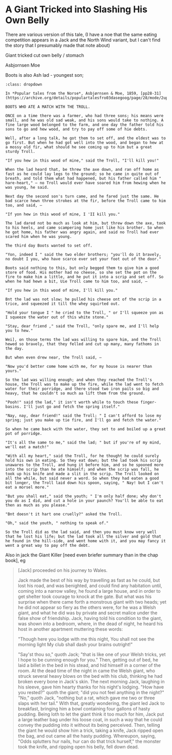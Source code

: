 # A Giant Tricked into Slashing His Own Belly

There are various version of this tale, (I have a noe that the same eating competition appears in a Jack and the North Wind variant, but I can't find the story that I presumably made that note about)

Giant tricked cut own belly / stomach

Asbjornsen Moe

Boots is also Ash lad - youngest son; 

```{admonition} Boots Who Ate a Match With a Troll, *Asbjørnsen and Moe*, 1859
:class: dropdown

In *Popular tales from the Norse*, Asbjørnsen & Moe, 1859, [pp28-31](https://archive.org/details/populartalesfro03dasegoog/page/28/mode/2up):

BOOTS WHO ATE A MATCH WITH THE TROLL.

ONCE on a time there was a farmer, who had three sons; his means were small, and he was old sad weak, and his sons would take to nothing. A fine large wood belonged to the farm, and one day the father told his sons to go and hew wood, and try to pay off some of hie debts.

Well, after a long talk, he got them to set off, and the eldest was to go first. But when he had got well into the wood, and began to hew at a mossy old fir, what should he see coming up to him but a great sturdy Troll.

"If you hew in this wood of mine," said the Troll, "I'll kill you!"

When the lad heard that, be threw the axe down, and ran off home as fast as he could lay legs to the ground; so he came in quite out of breath, and told them what had happened, but his father called him " hare-heart," — no Troll would ever have soared him from hewing when he was young, he said.

Next day the second son's turn came, and he fared just the same. He bad scarce hewn three strokes at the fir, before the Troll came to him too, and said, —

"If yon hew in this wood of mine, I 'II kill you."

The lad dared not bo much as look at him, but threw down the axe, took to his heels, and came scampering home just like his brother. So when he got home, his father was angry again, and said no Troll had ever scared him when he was young.

The third day Boots wanted to set off.

"Yon, indeed I " said the two elder brothers; "you'll do it bravely, no doubt I you, who have scarce ever set your foot out of the door."

Boots said nothing to this, but only begged them to give him a good store of food. His mother had no cheese, so she set the pot on the fire to make him a little, and he put it into a scrip and set off. So when he had hewn a bit, Uie Troll came to him too, and said, —

"If you hew in this wood of mine, I'll kill you."

Bnt the lad was not slow; he pulled his cheese ont of the scrip in a trice, and squeezed it till the whey squirted out.

"Hold your tongue I " he cried to the Troll, " or I'll squeeze yon as I squeeze the water out of this white stone."

"Stay, dear friend ," said the Troll, "only spare me, and I'll help you to hew."

Wei], on those terms the lad was willing to spare him, and the Troll hewed so bravely, that they felled and cut up many, many fathoms in the day.

But when even drew near, the Troll said, —

"Now you'd better come home with me, for my house is nearer than yours."

So the lad was willing enough; and when they reached the Troll's house, the Troll was to make up the fire, while the lad went to fetch water for their porridge, and there stood two iron pails so big and heavy, that he couldn't so much aa lift them from the ground.

"Pooh!" said the lad," it isn't worth while to touch these finger-basins. I'll just go and fetch the spring itself."

"Nay, nay, dear friend!" said the Troll; " I can't afford to lose my spring; just you make up tie fire, and I'll go and fetch the water."

So when he came back with the water, they set to and boiled up a great pot of porridge.

"It's all the same to me," said the lad; " but if you're of my mind, we'll eat a match!"

"With all my heart," said the Troll, for he thought he could surely hold his own in eating. So they eat down; but the lad took his scrip unawares to the Troll, and hung it before him, and so he spooned more into the scrip than he ate himself; and when the scrip was fall, he took up his knife and made a slit in the scrip. The Troll looked on all the while, but said never a word. So when they had eaten a good bit longer, the Troll laid down his spoon, saying, " Nay! but I can't eat a morsel more."

"But you shall eat," said the youth; " I'm only half done; why don't you do as I did, and cut a hole in your paunch? You'll be able to eat then as much as you please."

"Bnt doesn't it hart one cruelly?" asked the Troll.

"Oh," said the youth, " nothing to speak of."

So the Troll did as the lad said, and then you must know very well that he lost his life; but the lad took all the silver and gold that he found in the hill-side, and went home with it, and you may fancy it went a great way to pay off the debt.

```

Also in jack the Giant Killer [need even briefer summary than in the chap book], eg

> [Jack] proceeded on his journey to Wales.
>
> Jack made the best of his way by travelling as fast as he could, but lost his road, and was benighted, and could find any habitation until, coming into a narrow valley, he found a large house, and in order to get shelter took courage to knock at the gate. But what was his surprise when there came forth a monstrous giant with two heads; yet he did not appear so fiery as the others were, for he was a Welsh giant, and what he did was by private and secret malice under the false show of friendship. Jack, having told his condition to the giant, was shown into a bedroom, where, in the dead of night, he heard his host in another apartment muttering these words:
>
> "Though here you lodge with me this night,
> You shall not see the morning light
> My club shall dash your brains outright!"
>
> "Say'st thou so," quoth Jack; "that is like one of your Welsh tricks, yet I hope to be cunning enough for you." Then, getting out of bed, he laid a billet in the bed in his stead, and hid himself in a corner of the room. At the dead time of the night in came the Welsh giant, who struck several heavy blows on the bed with his club, thinking he had broken every bone in Jack's skin. The next morning Jack, laughing in his sleeve, gave him hearty thanks for his night's lodging. "How have you rested?" quoth the giant; "did you not feel anything in the night?" "No," quoth Jack, "nothing but a rat, which gave me two or three slaps with her tail." With that, greatly wondering, the giant led Jack to breakfast, bringing him a bowl containing four gallons of hasty pudding. Being loth to let the giant think it too much for him, Jack put a large leather bag under his loose coat, in such a way that he could convey the pudding into it without its being perceived. Then, telling the giant he would show him a trick, taking a knife, Jack ripped open the bag, and out came all the hasty pudding. Whereupon, saying, "Odds splutters hur nails, hur can do that trick hurself," the monster took the knife, and ripping open his belly, fell down dead.